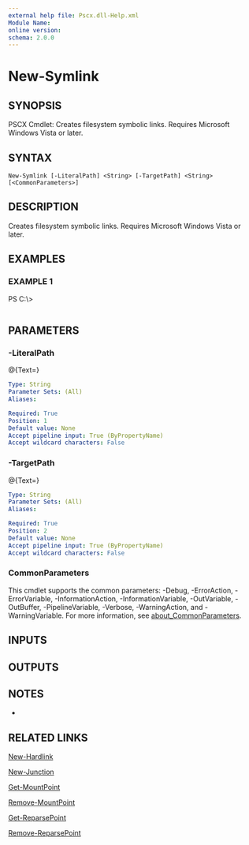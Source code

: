 ```yaml
---
external help file: Pscx.dll-Help.xml
Module Name:
online version:
schema: 2.0.0
---
```


# New-Symlink

## SYNOPSIS
PSCX Cmdlet: Creates filesystem symbolic links.
Requires Microsoft Windows Vista or later.

## SYNTAX

```
New-Symlink [-LiteralPath] <String> [-TargetPath] <String> [<CommonParameters>]
```

## DESCRIPTION
Creates filesystem symbolic links.
Requires Microsoft Windows Vista or later.

## EXAMPLES

### EXAMPLE 1
PS C:\\\>

```

```

## PARAMETERS

### -LiteralPath
@{Text=}

```yaml
Type: String
Parameter Sets: (All)
Aliases:

Required: True
Position: 1
Default value: None
Accept pipeline input: True (ByPropertyName)
Accept wildcard characters: False
```

### -TargetPath
@{Text=}

```yaml
Type: String
Parameter Sets: (All)
Aliases:

Required: True
Position: 2
Default value: None
Accept pipeline input: True (ByPropertyName)
Accept wildcard characters: False
```

### CommonParameters
This cmdlet supports the common parameters: -Debug, -ErrorAction, -ErrorVariable, -InformationAction, -InformationVariable, -OutVariable, -OutBuffer, -PipelineVariable, -Verbose, -WarningAction, and -WarningVariable. For more information, see [about_CommonParameters](http://go.microsoft.com/fwlink/?LinkID=113216).

## INPUTS

## OUTPUTS

## NOTES
*

## RELATED LINKS

[New-Hardlink]()

[New-Junction]()

[Get-MountPoint]()

[Remove-MountPoint]()

[Get-ReparsePoint]()

[Remove-ReparsePoint]()

